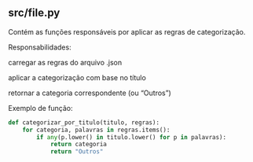 ## src/file.py
Contém as funções responsáveis por aplicar as regras de categorização.

Responsabilidades:

carregar as regras do arquivo .json

aplicar a categorização com base no título

retornar a categoria correspondente (ou “Outros”)

Exemplo de função:

```python
def categorizar_por_titulo(titulo, regras):
    for categoria, palavras in regras.items():
        if any(p.lower() in titulo.lower() for p in palavras):
            return categoria
            return "Outros"
```